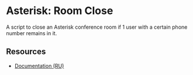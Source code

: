 # Asterisk: Room Close

A script to close an Asterisk conference room if 1 user with a certain phone number remains in it.

## Resources

- [Documentation (RU)](https://lib.onl/ru/2024/10/0a633c87-935c-54ba-bedf-9c95152b6b51/)
